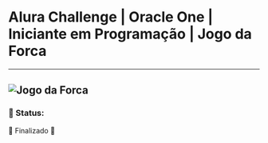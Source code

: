# Alura Challenge | Oracle One | Iniciante em Programação | Jogo da Forca
---

![Jogo da Forca](https://cdn.discordapp.com/attachments/887544607599120404/1016856812730994708/unknown.png)
---

### 📍 Status:

🚧  Finalizado  🚧
